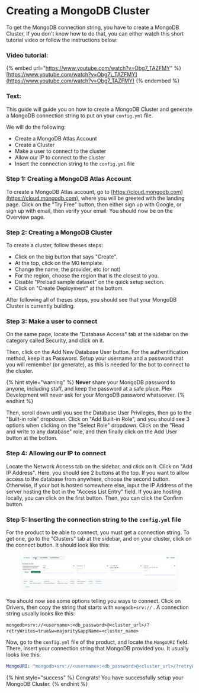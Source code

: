 # Creating a MongoDB Cluster

To get the MongoDB connection string, you have to create a MongoDB Cluster, If you don't know how to do that, you can either watch this short tutorial video or follow the instructions below:

### Video tutorial:

{% embed url="https://www.youtube.com/watch?v=Obg7_TAZFMY" %}
[https://www.youtube.com/watch?v=Obg7\_TAZFMY](https://www.youtube.com/watch?v=Obg7_TAZFMY)
{% endembed %}

### Text:

This guide will guide you on how to create a MongoDB Cluster and generate a MongoDB connection string to put on your `config.yml` file.

We will do the following:

* Create a MongoDB Atlas Account
* Create a Cluster
* Make a user to connect to the cluster
* Allow our IP to connect to the cluster
* Insert the connection string to the `config.yml` file

### Step 1: Creating a MongoDB Atlas Account

To create a MongoDB Atlas account, go to [https://cloud.mongodb.com](https://cloud.mongodb.com), where you will be greeted with the landing page. Click on the "Try Free" button, then either sign up with Google, or sign up with email, then verify your email. You should now be on the Overview page.

### Step 2: Creating a MongoDB Cluster

To create a cluster, follow theses steps:

* Click on the big button that says "Create".
* At the top, click on the M0 template.
* Change the name, the provider, etc (or not)
* For the region, choose the region that is the closest to you.
* Disable "Preload sample dataset" on the quick setup section.
* Click on "Create Deployment" at the bottom.

After following all of theses steps, you should see that your MongoDB Cluster is currently building.

### Step 3: Make a user to connect

On the same page, locate the "Database Access" tab at the sidebar on the category called Security, and click on it.&#x20;

Then, click on the Add New Database User button. For the authentification method, keep it as Password. Setup your username and a password that you will remember (or generate), as this is needed for the bot to connect to the cluster.

{% hint style="warning" %}
**Never** share your MongoDB password to anyone, including staff, and keep the password at a safe place. Plex Development will never ask for your MongoDB password whatsoever.
{% endhint %}

Then, scroll down until you see the Database User Privileges, then go to the "Built-in role" dropdown. Click on "Add Built-in Role", and you should see 3 options when clicking on the "Select Role" dropdown. Click on the "Read and write to any database" role, and then finally click on the Add User button at the bottom.

### Step 4: Allowing our IP to connect

Locate the Network Access tab on the sidebar, and click on it. Click on "Add IP Address". Here, you should see 2 buttons at the top. If you want to allow access to the database from anywhere, choose the second button. Otherwise, if your bot is hosted somewhere else, input the IP Address of the server hosting the bot in the "Access List Entry" field. If you are hosting locally, you can click on the first button. Then, you can click the Confirm button.

### Step 5: Inserting the connection string to the `config.yml` file

For the product to be able to connect, you must get a connection string. To get one, go to the "Clusters" tab at the sidebar, and on your cluster, click on the connect button. It should look like this:

<figure><img src="../.gitbook/assets/firefox_jWrUZDQdy6.png" alt=""><figcaption></figcaption></figure>

You should now see some options telling you ways to connect. Click on Drivers, then copy the string that starts with `mongodb+srv://` . A connection string usually looks like this:

```
mongodb+srv://<username>:<db_password>@<cluster_url>/?retryWrites=true&w=majority&appName=<cluster_name>
```

Now, go to the `config.yml` file of the product, and locate the `MongoURI` field. There, insert your connection string that MongoDB provided you. It usually looks like this:

```yaml
MongoURI: "mongodb+srv://<username>:<db_password>@<cluster_url>/?retryWrites=true&w=majority&appName=<cluster_name>"
```

{% hint style="success" %}
Congrats! You have successfully setup your MongoDB Cluster.
{% endhint %}
